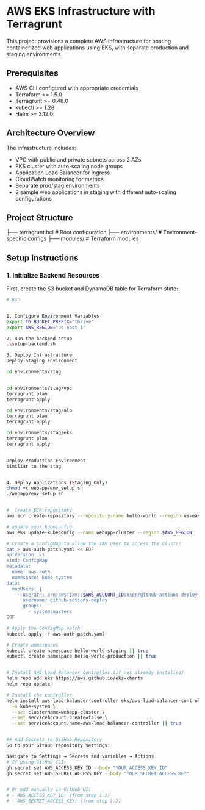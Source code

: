 # AWS EKS Infrastructure with Terragrunt

This project provisions a complete AWS infrastructure for hosting containerized web applications using EKS, with separate production and staging environments.

## Prerequisites

- AWS CLI configured with appropriate credentials
- Terraform >= 1.5.0
- Terragrunt >= 0.48.0
- kubectl >= 1.28
- Helm >= 3.12.0

## Architecture Overview

The infrastructure includes:
- VPC with public and private subnets across 2 AZs
- EKS cluster with auto-scaling node groups
- Application Load Balancer for ingress
- CloudWatch monitoring for metrics
- Separate prod/stag environments
- 2 sample web applications in staging with different auto-scaling configurations

## Project Structure
├── terragrunt.hcl          # Root configuration
├── environments/           # Environment-specific configs
├── modules/               # Terraform modules

## Setup Instructions

### 1. Initialize Backend Resources

First, create the S3 bucket and DynamoDB table for Terraform state:

```bash
# Run 


1. Configure Environment Variables
export TG_BUCKET_PREFIX="thrive"
export AWS_REGION="us-east-1"

2. Run the backend setup
.\setup-backend.sh

3. Deploy Infrastructure
Deploy Staging Environment

cd environments/stag


cd environments/stag/vpc
terragrunt plan
terragrunt apply

cd environments/stag/alb
terragrunt plan
terragrunt apply

cd environments/stag/eks
terragrunt plan
terragrunt apply


Deploy Production Environment
similiar to the stag


4. Deploy Applications (Staging Only)
chmod +x webapp/env_setup.sh
./webapp/env_setup.sh


#  Create ECR repository
aws ecr create-repository --repository-name hello-world --region us-east-1

# update your kubeconfig
aws eks update-kubeconfig --name webapp-cluster --region $AWS_REGION

# Create a ConfigMap to allow the IAM user to access the cluster
cat > aws-auth-patch.yaml << EOF
apiVersion: v1
kind: ConfigMap
metadata:
  name: aws-auth
  namespace: kube-system
data:
  mapUsers: |
    - userarn: arn:aws:iam::$AWS_ACCOUNT_ID:user/github-actions-deploy
      username: github-actions-deploy
      groups:
        - system:masters
EOF

# Apply the ConfigMap patch
kubectl apply -f aws-auth-patch.yaml

# Create namespaces
kubectl create namespace hello-world-staging || true
kubectl create namespace hello-world-production || true


# Install AWS Load Balancer Controller (if not already installed)
helm repo add eks https://aws.github.io/eks-charts
helm repo update

# Install the controller
helm install aws-load-balancer-controller eks/aws-load-balancer-controller \
  -n kube-system \
  --set clusterName=webapp-cluster \
  --set serviceAccount.create=false \
  --set serviceAccount.name=aws-load-balancer-controller || true


## Add Secrets to GitHub Repository
Go to your GitHub repository settings:

Navigate to Settings → Secrets and variables → Actions
# If using GitHub CLI:
gh secret set AWS_ACCESS_KEY_ID --body "YOUR_ACCESS_KEY_ID"
gh secret set AWS_SECRET_ACCESS_KEY --body "YOUR_SECRET_ACCESS_KEY"


# Or add manually in GitHub UI:
# - AWS_ACCESS_KEY_ID: (from step 1.2)
# - AWS_SECRET_ACCESS_KEY: (from step 1.2)